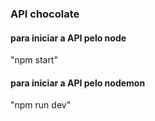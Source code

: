 ### API chocolate


#### para iniciar a API pelo node 

"npm start"



#### para iniciar a API pelo nodemon


"npm run dev"



